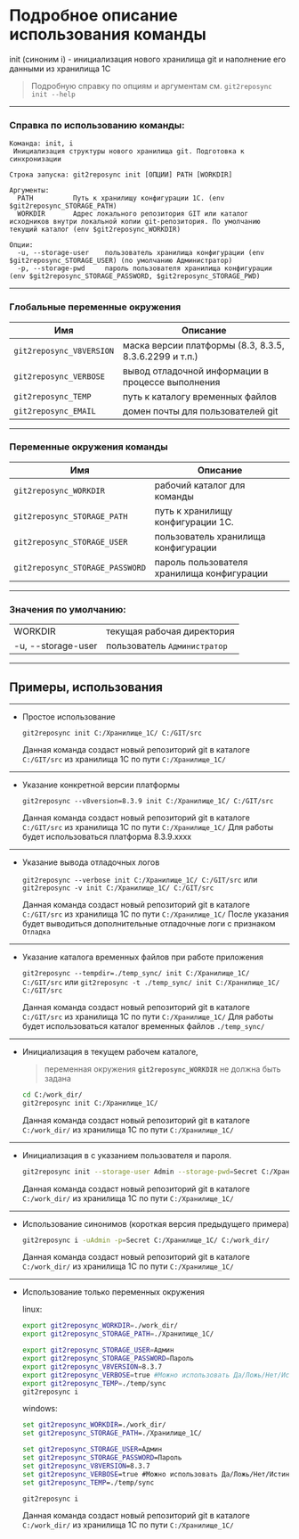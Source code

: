 # Подробное описание использования команды <init>

init (синоним i) - инициализация нового хранилища git и наполнение его данными из хранилища 1С

> Подробную справку по опциям и аргументам см. `git2reposync init --help`

--------------
### Справка по использованию команды:
```
Команда: init, i
 Инициализация структуры нового хранилища git. Подготовка к синхронизации

Строка запуска: git2reposync init [ОПЦИИ] PATH [WORKDIR]

Аргументы:
  PATH          Путь к хранилищу конфигурации 1С. (env $git2reposync_STORAGE_PATH)
  WORKDIR       Адрес локального репозитория GIT или каталог исходников внутри локальной копии git-репозитория. По умолчанию текущий каталог (env $git2reposync_WORKDIR)

Опции:
  -u, --storage-user    пользователь хранилища конфигурации (env $git2reposync_STORAGE_USER) (по умолчанию Администратор)
  -p, --storage-pwd     пароль пользователя хранилища конфигурации (env $git2reposync_STORAGE_PASSWORD, $git2reposync_STORAGE_PWD)
```
--------------
### Глобальные переменные окружения
| Имя                 | Описание                                               |
|---------------------|--------------------------------------------------------|
| `git2reposync_V8VERSION` | маска версии платформы (8.3, 8.3.5, 8.3.6.2299 и т.п.) |
| `git2reposync_VERBOSE`   | вывод отладочной информации в процессе выполнения      |
| `git2reposync_TEMP`      | путь к каталогу временных файлов                       |
| `git2reposync_EMAIL`     | домен почты для пользователей git                      |

--------------
### Переменные окружения команды

| Имя                        | Описание                                   |
|----------------------------|--------------------------------------------|
| `git2reposync_WORKDIR`          | рабочий каталог для команды                |
| `git2reposync_STORAGE_PATH`     | путь к хранилищу конфигурации 1С.          |
| `git2reposync_STORAGE_USER`     | пользователь хранилища конфигурации        |
| `git2reposync_STORAGE_PASSWORD` | пароль пользователя хранилища конфигурации |
--------------
### Значения по умолчанию:
|                    |                              |
|--------------------|------------------------------|
| WORKDIR            | текущая рабочая директория   |
| -u, --storage-user | пользователь `Администратор` |

--------------
## Примеры, использования
***
* Простое использование

    `git2reposync init C:/Хранилище_1С/ C:/GIT/src`

    Данная команда создаст новый репозиторий git в каталоге `C:/GIT/src` из хранилища 1С по пути `C:/Хранилище_1С/`
***
* Указание конкретной версии платформы

    `git2reposync --v8version=8.3.9 init C:/Хранилище_1С/ C:/GIT/src`

    Данная команда создаст новый репозиторий git в каталоге `C:/GIT/src` из хранилища 1С по пути `C:/Хранилище_1С/`
    Для работы будет использоваться платформа 8.3.9.xxxx
***
* Указание вывода отладочных логов

    `git2reposync --verbose init C:/Хранилище_1С/ C:/GIT/src`
    или
    `git2reposync -v init C:/Хранилище_1С/ C:/GIT/src`

    Данная команда создаст новый репозиторий git в каталоге `C:/GIT/src` из хранилища 1С по пути `C:/Хранилище_1С/`
    После указания будет выводиться дополнительные отладочные логи с признаком `Отладка`
***
* Указание каталога временных файлов при работе приложения

    `git2reposync --tempdir=./temp_sync/ init C:/Хранилище_1С/ C:/GIT/src`
    или
    `git2reposync -t ./temp_sync/ init C:/Хранилище_1С/ C:/GIT/src`

    Данная команда создаст новый репозиторий git в каталоге `C:/GIT/src` из хранилища 1С по пути `C:/Хранилище_1С/`
    Для работы будет использоваться каталог временных файлов `./temp_sync/`
***
* Инициализация в текущем рабочем каталоге,

    > переменная окружения **`git2reposync_WORKDIR`** не должна быть задана

    ```sh
    cd C:/work_dir/
    git2reposync init C:/Хранилище_1С/
    ```
    Данная команда создаст новый репозиторий git в каталоге `C:/work_dir/` из хранилища 1С по пути `C:/Хранилище_1С/`
***
* Инициализация в с указанием пользователя и пароля.

    ```sh
    git2reposync init --storage-user Admin --storage-pwd=Secret C:/Хранилище_1С/ C:/work_dir/
    ```
    Данная команда создаст новый репозиторий git в каталоге `C:/work_dir/` из хранилища 1С по пути `C:/Хранилище_1С/`
***
* Использование синонимов (короткая версия предыдущего примера)

    ```sh
    git2reposync i -uAdmin -p=Secret C:/Хранилище_1С/ C:/work_dir/
    ```
    Данная команда создаст новый репозиторий git в каталоге `C:/work_dir/` из хранилища 1С по пути `C:/Хранилище_1С/`
***
* Использование только переменных окружения

    linux:
    ```sh
    export git2reposync_WORKDIR=./work_dir/
    export git2reposync_STORAGE_PATH=./Хранилище_1С/

    export git2reposync_STORAGE_USER=Админ
    export git2reposync_STORAGE_PASSWORD=Пароль
    export git2reposync_V8VERSION=8.3.7
    export git2reposync_VERBOSE=true #Можно использовать Да/Ложь/Нет/Истина
    export git2reposync_TEMP=./temp/sync
    git2reposync i
    ```
    
    windows:
    ```cmd
    set git2reposync_WORKDIR=./work_dir/
    set git2reposync_STORAGE_PATH=./Хранилище_1С/

    set git2reposync_STORAGE_USER=Админ
    set git2reposync_STORAGE_PASSWORD=Пароль
    set git2reposync_V8VERSION=8.3.7
    set git2reposync_VERBOSE=true #Можно использовать Да/Ложь/Нет/Истина
    set git2reposync_TEMP=./temp/sync

    git2reposync i
    ```
    Данная команда создаст новый репозиторий git в каталоге `C:/work_dir/` из хранилища 1С по пути `C:/Хранилище_1С/`
